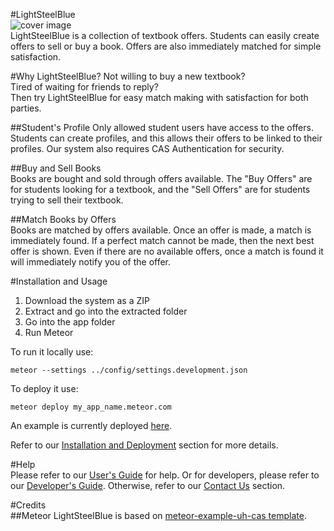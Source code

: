 #LightSteelBlue  
![cover image](https://raw.githubusercontent.com/textbookmania/LightSteelBlue/master/doc/lightsteelblue-homepage.PNG)  
LightSteelBlue is a collection of textbook offers. Students can easily create offers to sell or buy a book. Offers are also immediately matched for simple satisfaction.  


#Why LightSteelBlue? 
Not willing to buy a new textbook?  
Tired of waiting for friends to reply?  
Then try LightSteelBlue for easy match making with satisfaction for both parties.   

##Student's Profile
Only allowed student users have access to the offers. Students can create profiles, and this allows their offers to be linked to their profiles. Our system also requires CAS Authentication for security.

##Buy and Sell Books  
Books are bought and sold through offers available. The "Buy Offers" are for students looking for a textbook, and the "Sell Offers" are for students trying to sell their textbook.  
 
##Match Books by Offers  
Books are matched by offers available. Once an offer is made, a match is immediately found. If a perfect match cannot be made, then the next best offer is shown. Even if there are no available offers, once a match is found it will immediately notify you of the offer.   

#Installation and Usage  
1. Download the system as a ZIP  
2. Extract and go into the extracted folder  
3. Go into the app folder  
4. Run Meteor  
  
To run it locally use:  
```
meteor --settings ../config/settings.development.json
```
To deploy it use:  
```
meteor deploy my_app_name.meteor.com
```

An example is currently deployed [here]( lightsteelblue-m2.meteor.com).

Refer to our [Installation and Deployment]() section for more details.


#Help  
Please refer to our [User's Guide](https://github.com/textbookmania/LightSteelBlue/wiki/User's-Guide) for help.
Or for developers, please refer to our [Developer's Guide](https://github.com/textbookmania/LightSteelBlue/wiki/Developer's-Guide).
Otherwise, refer to our [Contact Us](https://github.com/textbookmania/LightSteelBlue/wiki/Contact-Us) section.

#Credits  
##Meteor
LightSteelBlue is based on [meteor-example-uh-cas template](http://ics-software-engineering.github.io/meteor-example-uh-cas/).  

